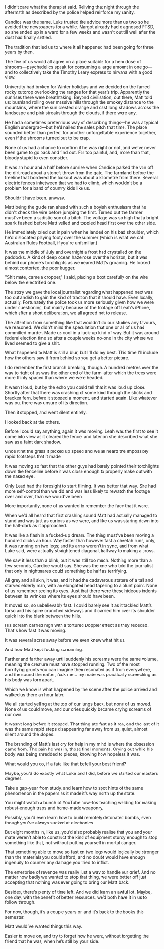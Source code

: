 I didn’t care what the therapist said. Reliving that night through the aftermath as described by the police helped reinforce my sanity. 

Candice was the same. Luke trusted the advice more than us two so he avoided the newspapers for a while. Margot already had diagnosed PTSD, so she ended up in a ward for a few weeks and wasn't out till well after the dust had finally settled.

The tradition that led us to where it all happened had been going for three years by then. 

The five of us would all agree on a place suitable for a hero dose of shrooms—psychadelics speak for consuming a large amount in one go—and to collectively take the Timothy Leary express to nirvana with a good view.

University had broken for Winter holidays and we decided on the famed rocky outcrop overlooking the ranges for that year’s trip. Apparently the sunrises there were breathtaking. Beyond civilisation, out there, Matt told us: bushland rolling over massive hills through the smokey distance to the mountains, where the sun crested orange and cast long shadows across the landscape and pink streaks through the clouds, if there were any.

He had a sometimes pretentious way of describing things—he was a typical English undergrad—but he’d nailed the sales pitch that time. The place sounded better than perfect for another unforgettable experience together, even if the shrooms turned out to be crap.

None of us had a chance to confirm if he was right or not, and we’ve never been game to go back and find out. Far too painful, and, more than that, bloody stupid to even consider.

It was an hour and a half before sunrise when Candice parked the van off the dirt road about a stone’s throw from the gate. The farmland before the treeline that bordered the lookout was about a kilometre from there. Several electric fences inbetween that we had to climb, which wouldn’t be a problem for a band of country kids like us.

Shouldn’t have been, anyway.

Matt being the guide ran ahead with such a boyish enthusiasm that he didn't check the wire before jumping the first. Turned out the farmer must’ve been a sadistic son of a bitch. The voltage was so high that a bright spark flashed before Matt yelled and toppled head first over the other side. 

He immediately cried out in pain when he landed on his bad shoulder, which he’d dislocated playing footy over the summer (which is what we call Australian Rules Football, if you're unfamiliar.)

It was the middle of July and overnight a frost had crystalled on the paddocks. A kind of deep ocean haze rose over the horizon, but it was behind our phone's torchlights as we neared Matt’s groaning. He looked almost contorted, the poor bugger. 

"Shit mate, came a cropper," I said, placing a boot carefully on the wire below the electrified one.

The story we gave the local journalist regarding what happened next was too outlandish to gain the kind of traction that it should have. Even locally, actually. Fortunately the police took us more seriously given how we were under questioning, but mainly because of the footage off Leah’s iPhone, which after a short deliberation, we all agreed not to release.

The attention from something like that wouldn’t do our studies any favours, we reasoned. We didn’t mind the speculation that one or all of us had committed murder. Made us cool in a fuck-up kind of way. But it was around federal election time so after a couple weeks no-one in the city where we lived seemed to give a shit.

What happened to Matt is still a blur, but I'll do my best. This time I'll include how the others saw it from behind so you get a better picture.

I do remember the first branch breaking, though. A hundred metres over the way to right of us was the other end of the farm, after which the trees were more thinly spaced than where we were headed. 

It wasn't loud, but by the echo you could tell that it was loud up close. Shortly after that there was crashing of some kind through the sticks and bracken fern, before it stopped a moment, and started again. Like whatever was out there was unsure of its direction. 

Then it stopped, and went silent entirely. 

I looked back at the others.

Before I could say anything, again it was moving. Leah was the first to see it come into view as it cleared the fence, and later on she described what she saw as a faint dark shadow. 

Once it hit the grass it picked up speed and we all heard the impossibly rapid footsteps that it made. 

It was moving so fast that the other guys had barely pointed their torchlights down the fenceline before it was close enough to properly make out with the naked eye.

Only Lead had the foresight to start filming. It was better that way. She had more self-control than we did and was less likely to rewatch the footage over and over, than we would’ve been. 

More importantly, none of us wanted to remember the face that it wore. 

When we’d all heard that first crashing sound Matt had actually managed to stand and was just as curious as we were, and like us was staring down into the half-dark as it approached. 

It was like a flash in a fucked-up dream. The thing must’ve been moving a hundred clicks an hour. Way faster than however fast a cheetah runs, only, it was running on two legs; and its arms weren’t in sync, and from what Luke said, were actually straightened diagonal, halfway to making a cross.

We saw it less than a blink, but it was still too much. Nothing more than a few seconds, Candice would say. She was the one who told the journalist that only in nightmares could something be half as terrifying.

All grey and all skin, it was, and it had the cadaverous stature of a tall and starved elderly man, with an elongated head tapering to a blunt point. None of us remember seeing its eyes. Just that there were these hideous indents between its wrinkles where its eyes should have been. 

It moved so, so unbelievably fast. I could barely see it as it tackled Matt’s torso and his spine crunched sideways and it carried him over its shoulder quick into the black between the hills. 

His scream carried high with a tortured Doppler effect as they receded. That's how fast it was moving. 

It was several acres away before we even knew what hit us.

And how Matt kept fucking screaming. 

Farther and farther away until suddenly his screams were the same volume, meaning the creature must have stopped running. Two of the most horrifying grunts you can imagine then resonated as if from everywhere, and the sound thereafter, fuck me… my mate was practically screeching as his body was torn apart.

Which we know is what happened by the scene after the police arrived and walked us there an hour later.

We all started yelling at the top of our lungs back, but none of us moved. None of us could move, and our cries quickly became crying screams of our own.

It wasn’t long before it stopped. That thing ate fast as it ran, and the last of it was the same rapid steps disappearing far away from us, quiet, almost silent around the slopes. 

The branding of Matt’s last cry for help in my mind is where the obsession came from. The pain he was in, those final moments. Crying out while his body was being shredded to pieces, knowing how hopeless it was. 

What would you do, if a fate like that befell your best friend?

Maybe, you’d do exactly what Luke and I did, before we started our masters degrees.

Take a gap-year from study, and learn how to spot hints of the same phenomenon in the papers as it made it’s way north up the state. 

You might watch a bunch of YouTube how-tos teaching welding for making robust-enough traps and home-made weaponry. 

Possibly, you’d even learn how to build remotely detonated bombs, even though you’ve always sucked at electronics.

But eight months in, like us, you’d also probably realise that you and your mate weren’t able to construct the kind of equipment sturdy enough to stop something like that, not without putting yourself in mortal danger. 

That something able to move so fast on two legs would logically be stronger than the materials you could afford, and no doubt would have enough ingenuity to counter any damage you tried to inflict.

The enterprise of revenge was really just a way to handle our grief. And no matter how badly we wanted to stop that thing, we were better off just accepting that nothing was ever going to bring our Matt back.

Besides, there’s plenty of time left. And we did learn an awful lot. Maybe, one day, with the benefit of better resources, we’d both have it in us to follow through. 

For now, though, it’s a couple years on and it’s back to the books this semester. 

Matt would’ve wanted things this way. 

Easier to move on, and try to forget how he went, without forgetting the friend that he was, when he’s still by your side.